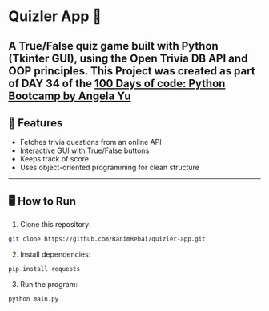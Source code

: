 # Quizler App 🎯

A True/False quiz game built with **Python (Tkinter GUI)**, using the **Open Trivia DB API** and **OOP principles**.
**This Project was created as part of DAY 34 of the [100 Days of code: Python Bootcamp by Angela Yu](https://www.udemy.com/course/100-days-of-code)**
---

## 🚀 Features
- Fetches trivia questions from an online API
- Interactive GUI with True/False buttons
- Keeps track of score
- Uses object-oriented programming for clean structure

---

## 🖥️ How to Run
1. Clone this repository:
```bash
git clone https://github.com/RanimRebai/quizler-app.git
```
2. Install dependencies:
```bash
pip install requests 
```
3. Run the program:
```bash
python main.py
```
